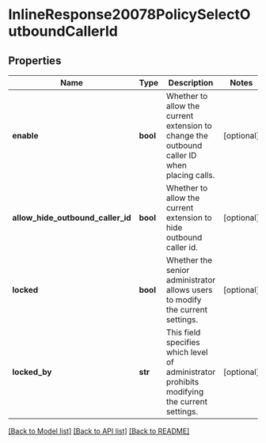 # InlineResponse20078PolicySelectOutboundCallerId

## Properties
Name | Type | Description | Notes
------------ | ------------- | ------------- | -------------
**enable** | **bool** | Whether to allow the current extension to change the outbound caller ID when placing calls. | [optional] 
**allow_hide_outbound_caller_id** | **bool** | Whether to allow the current extension to hide outbound caller id. | [optional] 
**locked** | **bool** | Whether the senior administrator allows users to modify the current settings. | [optional] 
**locked_by** | **str** | This field specifies which level of administrator prohibits modifying the current settings. | [optional] 

[[Back to Model list]](../README.md#documentation-for-models) [[Back to API list]](../README.md#documentation-for-api-endpoints) [[Back to README]](../README.md)

